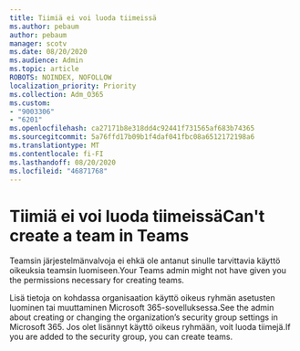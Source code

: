 ```yaml
---
title: Tiimiä ei voi luoda tiimeissä
ms.author: pebaum
author: pebaum
manager: scotv
ms.date: 08/20/2020
ms.audience: Admin
ms.topic: article
ROBOTS: NOINDEX, NOFOLLOW
localization_priority: Priority
ms.collection: Adm_O365
ms.custom:
- "9003306"
- "6201"
ms.openlocfilehash: ca27171b8e318dd4c92441f731565af683b74365
ms.sourcegitcommit: 5a76ffd17b09b1f4daf041fbc08a6512172198a6
ms.translationtype: MT
ms.contentlocale: fi-FI
ms.lasthandoff: 08/20/2020
ms.locfileid: "46871768"
---
```

# <a name="cant-create-a-team-in-teams"></a><span data-ttu-id="67c19-102">Tiimiä ei voi luoda tiimeissä</span><span class="sxs-lookup"><span data-stu-id="67c19-102">Can't create a team in Teams</span></span>

<span data-ttu-id="67c19-103">Teamsin järjestelmänvalvoja ei ehkä ole antanut sinulle tarvittavia käyttö oikeuksia teamsin luomiseen.</span><span class="sxs-lookup"><span data-stu-id="67c19-103">Your Teams admin might not have given you the permissions necessary for creating teams.</span></span>  

<span data-ttu-id="67c19-104">Lisä tietoja on kohdassa organisaation käyttö oikeus ryhmän asetusten luominen tai muuttaminen Microsoft 365-sovelluksessa.</span><span class="sxs-lookup"><span data-stu-id="67c19-104">See the admin about creating or changing the organization’s security group settings in Microsoft 365.</span></span> <span data-ttu-id="67c19-105">Jos olet lisännyt käyttö oikeus ryhmään, voit luoda tiimejä.</span><span class="sxs-lookup"><span data-stu-id="67c19-105">If you are added to the security group, you can create teams.</span></span>
